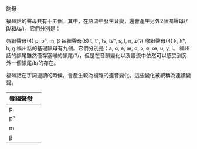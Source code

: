 韵母

福州話的聲母共有十五個。其中，在語流中發生音變，還會產生另外2個濁聲母\(\/β\/和\/ʑ\/\)。它們分別是：

唇組聲母\(4\) p, pʰ, m, β
齒組聲母\(8\) t, tʰ, ts, tsʰ, s, l, n, ʑ\(ʔ\)
喉組聲母\(4\) k, kʰ, h, ŋ
福州話的基礎韻母有九個。它們分別是：a, ɑ, e, æ, o, ɔ, ø, œ, u, y, i。
福州話的韻尾雖然僅存塞喉的韻尾\/ʔ\/，但是在音韻變化以及語流中依然可以感受到另外一個韻尾\/k\/的存在。

福州話在字詞連讀的時候，會產生較為複雜的連音變化。這些變化被統稱為連讀變聲。

| 唇組聲母 |  |
| :--- | :--- |
| p |  |
| pʰ |  |
| m |  |
| β | |

